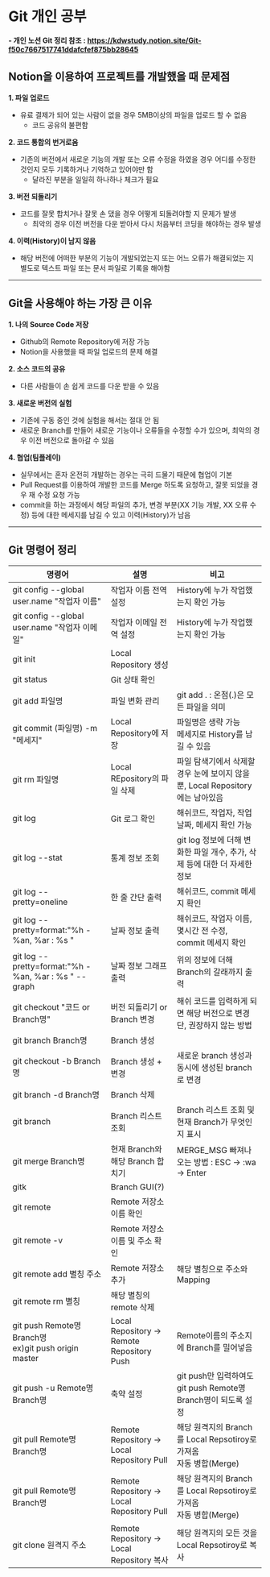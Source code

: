 # Git 개인 공부
  <b>- 개인 노션 Git 정리 참조 : https://kdwstudy.notion.site/Git-f50c7667517741ddafcfef875bb28645</b>
## Notion을 이용하여 프로젝트를 개발했을 때 문제점
<b>1. 파일 업로드</b>
   - 유료 결제가 되어 있는 사람이 없을 경우 5MB이상의 파일을 업로드 할 수 없음
     - 코드 공유의 불편함
  
<b>2. 코드 통합의 번거로움</b>
  - 기존의 버전에서 새로운 기능의 개발 또는 오류 수정을 하였을 경우 어디를 수정한 것인지 모두 기록하거나 기억하고 있어야만 함
    - 달라진 부분을 일일히 하나하나 체크가 필요
  
<b>3. 버전 되돌리기</b>
  - 코드를 잘못 합치거나 잘못 손 댔을 경우 어떻게 되돌려야할 지 문제가 발생
      - 최악의 경우 이전 버전을 다운 받아서 다시 처음부터 코딩을 해야하는 경우 발생
  
<b>4. 이력(History)이 남지 않음</b>
  - 해당 버전에 어떠한 부분의 기능이 개발되었는지 또는 어느 오류가 해결되었는 지 별도로 텍스트 파일 또는 문서 파일로 기록을 해야함
<hr>

## Git을 사용해야 하는 가장 큰 이유
<b>1. 나의 Source Code 저장</b>
  - Github의 Remote Repository에 저장 가능
  - Notion을 사용했을 때 파일 업로드의 문제 해결

<b>2. 소스 코드의 공유</b>
  - 다른 사람들이 손 쉽게 코드를 다운 받을 수 있음

<b>3. 새로운 버전의 실험</b>
  - 기존에 구동 중인 것에 실험을 해서는 절대 안 됨
  - 새로운 Branch를 만들어 새로운 기능이나 오류들을 수정할 수가 있으며, 최악의 경우 이전 버전으로 돌아갈 수 있음

<b>4. 협업(팀플레이)</b>
  - 실무에서는 혼자 온전히 개발하는 경우는 극히 드물기 때문에 협업이 기본
  - Pull Request를 이용하여 개발한 코드를 Merge 하도록 요청하고, 잘못 되었을 경우 재 수정 요청 가능
  - commit을 하는 과정에서 해당 파일의 추가, 변경 부분(XX 기능 개발, XX 오류 수정) 등에 대한 메세지를 남길 수 있고 이력(History)가 남음
<hr>

## Git 명령어 정리
<table style="text-center border">
  <thead>
    <tr>
      <th>명령어</th>
      <th>설명</th>
      <th>비고</th>
    </tr>
  </thead>
  <tbody>
    <tr>
      <td>git config --global user.name "작업자 이름"</td>
      <td>작업자 이름 전역 설정</td>
      <td>History에 누가 작업했는지 확인 가능</td>
    </tr>
    <tr>
      <td>git config --global user.name "작업자 이메일"</td>
      <td>작업자 이메일 전역 설정</td>
      <td>History에 누가 작업했는지 확인 가능</td>
    </tr>
    <tr>
      <td>git init</td>
      <td>Local Repository 생성</td>
      <td></td>
    </tr>
    <tr>
      <td>git status</td>
      <td>Git 상태 확인</td>
      <td></td>
    </tr>
    <tr>
      <td>git add 파일명</td>
      <td>파일 변화 관리</td>
      <td>git add . : 온점(.)은 모든 파일을 의미</td>
    </tr>
    <tr>
      <td>git commit (파일명) -m "메세지"</td>
      <td>Local Repository에 저장</td>
      <td>파일명은 생략 가능<br>메세지로 History를 남길 수 있음</td>
    </tr>
    <tr>
      <td>git rm 파일명</td>
      <td>Local REpository의 파일 삭제</td>
      <td>파일 탐색기에서 삭제할 경우 눈에 보이지 않을 뿐, Local Repository에는 남아있음</td>
    </tr>
    <tr>
      <td>git log</td>
      <td>Git 로그 확인</td>
      <td>해쉬코드, 작업자, 작업 날짜, 메세지 확인 가능</td>
    </tr>
    <tr>
      <td>git log --stat</td>
      <td>통계 정보 조회</td>
      <td>git log 정보에 더해 변화한 파일 개수, 추가, 삭제 등에 대한 더 자세한 정보 </td>
    </tr>
    <tr>
      <td>git log --pretty=oneline</td>
      <td>한 줄 간단 출력</td>
      <td>해쉬코드, commit 메세지 확인</td>
    </tr>
    <tr>
      <td>git log --pretty=format:"%h - %an, %ar : %s "</td>
      <td>날짜 정보 출력</td>
      <td>해쉬코드, 작업자 이름, 몇시간 전 수정, commit 메세지 확인</td>
    </tr>
    <tr>
      <td>git log --pretty=format:"%h - %an, %ar : %s " -- graph</td>
      <td>날짜 정보 그래프 출력</td>
      <td>위의 정보에 더해 Branch의 갈래까지 출력</td>
    </tr>
    <tr>
      <td>git checkout "코드 or Branch명"</td>
      <td>버전 되돌리기 or Branch 변경</td>
      <td>해쉬 코드를 입력하게 되면 해당 버전으로 변경<br>단, 권장하지 않는 방법</td>
    </tr>
    <tr>
      <td>git branch Branch명</td>
      <td>Branch 생성</td>
      <td></td>
    </tr>
    <tr>
      <td>git checkout -b Branch명</td>
      <td>Branch 생성 + 변경</td>
      <td>새로운 branch 생성과 동시에 생성된 branch로 변경</td>
    </tr>
    <tr>
      <td>git branch -d Branch명</td>
      <td>Branch 삭제</td>
      <td></td>
    </tr>
    <tr>
      <td>git branch</td>
      <td>Branch 리스트 조회</td>
      <td>Branch 리스트 조회 및 현재 Branch가 무엇인지 표시</td>
    </tr>
    <tr>
      <td>git merge Branch명</td>
      <td>현재 Branch와 해당 Branch 합치기</td>
      <td>MERGE_MSG 빠져나오는 방법 : ESC -> :wa -> Enter</td>
    </tr>
    <tr>
      <td>gitk</td>
      <td>Branch GUI(?)</td>
      <td></td>
    </tr>
    <tr>
      <td>git remote</td>
      <td>Remote 저장소 이름 확인</td>
      <td></td>
    </tr>
    <tr>
      <td>git remote -v</td>
      <td>Remote 저장소 이름 및 주소 확인</td>
      <td></td>
    </tr>
    <tr>
      <td>git remote add 별칭 주소</td>
      <td>Remote 저장소 추가</td>
      <td>해당 별칭으로 주소와 Mapping</td>
    </tr>
    <tr>
      <td>git remote rm 별칭</td>
      <td>해당 별칭의 remote 삭제</td>
      <td></td>
    </tr>
    <tr>
      <td>git push Remote명 Branch명<br>ex)git push origin master</td>
      <td>Local Repository -> Remote Repository Push</td>
      <td>Remote이름의 주소지에 Branch를 밀어넣음</td>
    </tr>
    <tr>
      <td>git push -u Remote명 Branch명</td>
      <td>축약 설정</td>
      <td>git push만 입력하여도 git push Remote명 Branch명이 되도록 설정</td>
    </tr>
    <tr>
      <td>git pull Remote명 Branch명</td>
      <td>Remote Repository -> Local Repository Pull</td>
      <td>해당 원격지의 Branch를 Local Repsotiroy로 가져옴<br>자동 병합(Merge)</td>
    </tr>
    <tr>
      <td>git pull Remote명 Branch명</td>
      <td>Remote Repository -> Local Repository Pull</td>
      <td>해당 원격지의 Branch를 Local Repsotiroy로 가져옴<br>자동 병합(Merge)</td>
    </tr>
    <tr>
      <td>git clone 원격지 주소</td>
      <td>Remote Repository -> Local Repository 복사</td>
      <td>해당 원격지의 모든 것을 Local Repsotiroy로 복사</td>
    </tr>

  </tbody>
</table>
